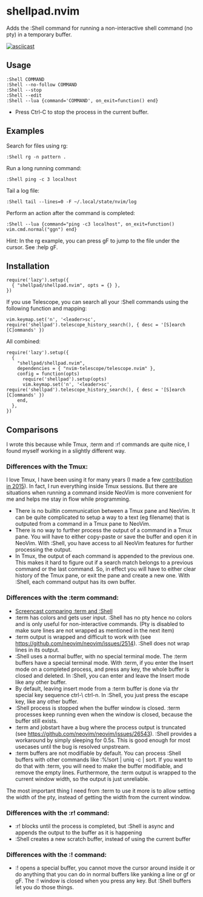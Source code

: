 # shellpad.nvim

Adds the :Shell command for running a non-interactive shell command (no pty) in a temporary buffer.

[![asciicast](https://github.com/siadat/public/blob/main/648354.gif?raw=true)](https://asciinema.org/a/QOXhP4cC2XejW90rnWX6OvlHf)

## Usage
```
:Shell COMMAND
:Shell --no-follow COMMAND
:Shell --stop
:Shell --edit
:Shell --lua {command='COMMAND', on_exit=function() end}
```
* Press Ctrl-C to stop the process in the current buffer.

## Examples
Search for files using rg:
```
:Shell rg -n pattern .
```

Run a long running command:
```
:Shell ping -c 3 localhost
```

Tail a log file:
```
:Shell tail --lines=0 -F ~/.local/state/nvim/log
```

Perform an action after the command is completed:
```
:Shell --lua {command="ping -c3 localhost", on_exit=function() vim.cmd.normal("ggn") end}
```

Hint: In the rg example, you can press gF to jump to the file under the cursor. See :help gF.

## Installation
```
require('lazy').setup({
  { "shellpad/shellpad.nvim", opts = {} },
})
```

If you use Telescope, you can search all your :Shell commands using the following function and mapping:

```
vim.keymap.set('n', '<leader>sc', require('shellpad').telescope_history_search(), { desc = '[S]earch [C]ommands' })
```

All combined:
```
require('lazy').setup({
  {
    "shellpad/shellpad.nvim",
    dependencies = { "nvim-telescope/telescope.nvim" },
    config = function(opts)
      require('shellpad').setup(opts)
      vim.keymap.set('n', '<leader>sc', require('shellpad').telescope_history_search(), { desc = '[S]earch [C]ommands' })
    end,
  },
})
```

## Comparisons
I wrote this because while Tmux, :term and :r! commands are quite nice, I found myself working in a slightly different way.

### Differences with the Tmux:
I love Tmux, I have been using it for many years (I made a few [contribution in 2015](https://github.com/search?q=repo%3Atmux%2Ftmux+siadat&type=commits)).
In fact, I run everything inside Tmux sessions.
But there are situations when running a command inside NeoVim is more convenient for me and helps me stay in flow while programming.

- There is no builtin communication between a Tmux pane and NeoVim. It can be quite complicated to setup a way to a text (eg filename) that is outputed from a command in a Tmux pane to NeoVim.
- There is no way to further process the output of a command in a Tmux pane. You will have to either copy-paste or save the buffer and open it in NeoVim. With :Shell, you have access to all NeoVim features for further processing the output.
- In Tmux, the output of each command is appended to the previous one. This makes it hard to figure out if a search match belongs to a previous command or the last command. So, in effect you will have to either clear history of the Tmux pane, or exit the pane and create a new one. With :Shell, each command output has its own buffer.

### Differences with the :term command:
- [Screencast comparing :term and :Shell](https://asciinema.org/a/dj4r53MzhokWa2pD86Zi91eTt)
- :term has colors and gets user input. :Shell has no pty hence no colors and is only useful for non-interactive commands. (Pty is disabled to make sure lines are not wrapped as mentioned in the next item)
- :term output is wrapped and difficult to work with (see https://github.com/neovim/neovim/issues/2514). :Shell does not wrap lines in its output.
- :Shell uses a normal buffer, with no special terminal mode. The :term buffers have a special terminal mode. With :term, if you enter the Insert mode on a completed process, and press any key, the whole buffer is closed and deleted. In :Shell, you can enter and leave the Insert mode like any other buffer. 
- By default, leaving insert mode from a :term buffer is done via thr special key sequence ctrl-\ ctrl-n. In :Shell, you just press the escape key, like any other buffer.
- :Shell process is stopped when the buffer window is closed. :term processes keep running even when the window is closed, because the buffer still exists. 
- :term and jobstart have a bug where the process output is truncated (see https://github.com/neovim/neovim/issues/26543). :Shell provides a workaround by simply sleeping for 0.5s. This is good enough for most usecases until the bug is resolved unpstream. 
- :term buffers are not modifiable by default. You can process :Shell buffers with other commands like :%!sort | uniq -c | sort. If you want to do that with :term, you will need to make the buffer modifiable, and remove the empty lines. Furthermore, the :term output is wrapped to the current window width, so the output is just unreliable.

The most important thing I need from :term to use it more is to allow setting the width of the pty, instead of getting the width from the current window.

### Differences with the :r! command:
- :r! blocks until the process is completed, but :Shell is async and appends the output to the buffer as it is happening
- :Shell creates a new scratch buffer, instead of using the current buffer

### Differences with the :! command:
-  :! opens a special buffer, you cannot move the cursor around inside it or do anything that you can do in normal buffers like yanking a line or gf or gF. The :! window is closed when you press any key. But :Shell buffers let you do those things.
